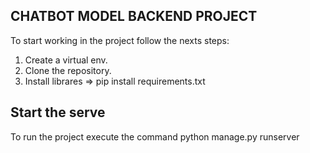 ## CHATBOT MODEL BACKEND PROJECT 
To start working in the project follow the nexts steps:
1. Create a virtual env.
2. Clone the repository.
4. Install librares => pip install requirements.txt

## Start the serve 
To run the project execute the command python manage.py runserver
